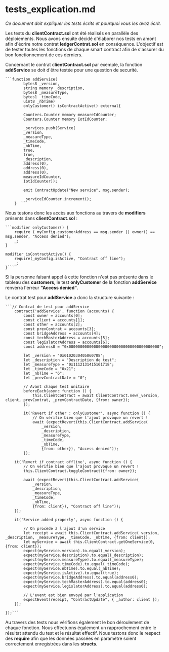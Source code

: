 # tests_explication.md 

*Ce document doit expliquer les tests écrits et pourquoi vous les avez écrit.*

Les tests du **clientContract.sol** ont été réalisés en parallèle des déploiements.
Nous avons ensuite décidé d'élaborer nos tests en amont afin d'écrire notre contrat **ledgerContrat.sol** en conséquence.
L'objectif est de tester toutes les fonctions de chaque smart contract afin de s'assurer du bon fonctionnement de ces derniers.

Concernant le contrat c**lientContract.sol** par exemple, la fonction **addService** se doit d'être testée pour une question de securité.

    ```function addService(
            bytes8 _version,   
            string memory _description,
            bytes8 _measureType,          
            bytes1 _timeCode,
            uint8 _nbTime) 
            onlyCustomer() isContractActive() external{
        
            Counters.Counter memory measureIdCounter;       
            Counters.Counter memory IotIdCounter;    

            _services.push(Service(
            _version, 
            _measureType,  
            _timeCode,    
            _nbTime,   
            true,  
            true,                      
            _description, 
            address(0),
            address(0),
            address(0),                     
            measureIdCounter,
            IotIdCounter));

            emit ContractUpdate("New service", msg.sender);

            _serviceIdCounter.increment();
        }  ```

Nous testons donc les accès aux fonctions au travers de **modifiers** présents dans **clientContract.sol** :

    ```modifier onlyCustomer() {
        require (_myConfig.customerAddress == msg.sender || owner() ==  msg.sender, "Access denied");
        _;
    }

    modifier isContractActive() {
        require(_myConfig.isActive, "Contract off line");
        _;
    }```

Si la personne faisant appel à cette fonction n'est pas présente dans le tableau des **customers**, le test **onlyCustomer** de la fonction **addService** renverra l'erreur **"Access denied"**.

Le contrat test pour **addService** a donc la structure suivante :

    ```// Contrat de test pour addService
        contract('addService', function (accounts) {
            const owner = accounts[0];    
            const client = accounts[1];
            const other = accounts[2];    
            const prevContrat = accounts[3];
            const bridgeAddress = accounts[4];
            const techMasterAddress = accounts[5];
            const legislatorAddress = accounts[6];
            const address0 = "0x0000000000000000000000000000000000000000";

            let _version = "0x0102030405060708";   
            let _description = "Description de test";
            let _measureType = "0x1112131415161718";            
            let _timeCode = "0x21";
            let _nbTime = "6"; 
            let _prevContractDate = "0";

            // Avant chaque test unitaire
            beforeEach(async function () {
                this.ClientContract = await ClientContract.new(_version, client, prevContrat, _prevContractDate, {from: owner});     
            });

            it('Revert if other : onlyCustomer', async function () { 
                // On vérifie bien que l'ajout provoque un revert !
                await (expectRevert(this.ClientContract.addService(
                    _version,
                    _description,
                    _measureType,
                    _timeCode,
                    _nbTime,
                    {from: other}), "Access denied"));  
            });

        it('Revert if contract offline', async function () { 
            // On vérifie bien que l'ajout provoque un revert !
            this.ClientContract.toggleContract({from: owner});        
            
            await (expectRevert(this.ClientContract.addService(
                _version,
                _description,
                _measureType,
                _timeCode,
                _nbTime,
                {from: client}), "Contract off line"));  
        });

        it('Service added properly', async function () { 

            // On procède à l'ajout d'un service
            let receipt = await this.ClientContract.addService(_version, _description, _measureType, _timeCode, _nbTime, {from: client});
            let myService = await this.ClientContract.getOneService(0, {from: client});
            expect(myService.version).to.equal(_version);   
            expect(myService.description).to.equal(_description);
            expect(myService.measureType).to.equal(_measureType);
            expect(myService.timeCode).to.equal(_timeCode);
            expect(myService.nbTime).to.equal(_nbTime);
            expect(myService.isActive).to.equal(true);
            expect(myService.bridgeAddress).to.equal(address0);
            expect(myService.techMasterAddress).to.equal(address0);
            expect(myService.legislatorAddress).to.equal(address0);        

            // L'event est bien envoyé par l'application
            expectEvent(receipt, "ContractUpdate", { _author: client });
        });
    
    });```

Au travers des tests nous vérifions également le bon déroulement de chaque fonction.
Nous effectuons également un rapprochement entre le résultat attendu du test et le résultat effectif.
Nous testons donc le respect des **require** afin que les données passées en paramètre soient correctement enregistrées dans les **structs**.
